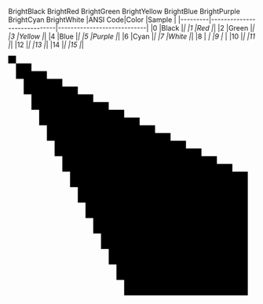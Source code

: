 
BrightBlack BrightRed BrightGreen BrightYellow BrightBlue BrightPurple BrightCyan BrightWhite 
|ANSI Code|Color                        |Sample                      |
|---------|-----------------------------|----------------------------|
|0        |Black                        |<span class='ANSI0'>*</span>|
|1        |Red                          |<span class='ANSI1'>*</span>|
|2        |Green                        |<span class='ANSI2'>*</span>|
|3        |Yellow                       |<span class='ANSI3'>*</span>|
|4        |Blue                         |<span class='ANSI4'>*</span>|
|5        |Purple                       |<span class='ANSI5'>*</span>|
|6        |Cyan                         |<span class='ANSI6'>*</span>|
|7        |White                        |<span class='ANSI7'>*</span>|
|8        |<span class='ANSI8'>*</span> |
|9        |<span class='ANSI9'>*</span> |
|10       |<span class='ANSI10'>*</span>|
|11       |<span class='ANSI11'>*</span>|
|12       |<span class='ANSI12'>*</span>|
|13       |<span class='ANSI13'>*</span>|
|14       |<span class='ANSI14'>*</span>|
|15       |<span class='ANSI15'>*</span>|



<?xml version="1.0" encoding="utf-8"?>
<svg viewBox="0 0 640 640" xmlns:xlink="http://www.w3.org/1999/xlink" xmlns="http://www.w3.org/2000/svg">
  <rect x="300" y="300" class="ansi15-fill" width="320" height="320" />
  <rect x="280" y="280" class="ansi14-fill" width="300" height="300" />
  <rect x="260" y="260" class="ansi13-fill" width="280" height="280" />
  <rect x="240" y="240" class="ansi12-fill" width="260" height="260" />
  <rect x="220" y="220" class="ansi11-fill" width="240" height="240" />
  <rect x="200" y="200" class="ansi10-fill" width="220" height="220" />
  <rect x="180" y="180" class="ansi9-fill" width="200" height="200" />
  <rect x="160" y="160" class="ansi8-fill" width="180" height="180" />
  <rect x="140" y="140" class="ansi7-fill" width="160" height="160" />
  <rect x="120" y="120" class="ansi6-fill" width="140" height="140" />
  <rect x="100" y="100" class="ansi5-fill" width="120" height="120" />
  <rect x="80" y="80" class="ansi4-fill" width="100" height="100" />
  <rect x="60" y="60" class="ansi3-fill" width="80" height="80" />
  <rect x="40" y="40" class="ansi2-fill" width="60" height="60" />
  <rect x="20" y="20" class="ansi1-fill" width="40" height="40" />
  <rect x="0" y="0" class="ansi0-fill" width="20" height="20" />
</svg>

